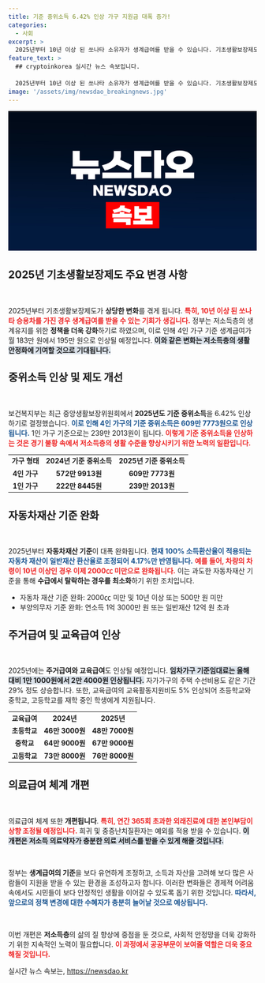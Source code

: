 ```yaml
---
title: 기준 중위소득 6.42% 인상 가구 지원금 대폭 증가!
categories:
  - 사회
excerpt: >
  2025년부터 10년 이상 된 쏘나타 소유자가 생계급여를 받을 수 있습니다. 기초생활보장제도도 인상돼 4인 가구 월 195만 원, 1인 가구 76만 원으로 지원 확대! 저소득층을 위한 정부의 혁신적인 변화, 놓치지 마세요!
feature_text: >
  ## cryptoinkorea 실시간 뉴스 속보입니다.

  2025년부터 10년 이상 된 쏘나타 소유자가 생계급여를 받을 수 있습니다. 기초생활보장제도도 인상돼 4인 가구 월 195만 원, 1인 가구 76만 원으로 지원 확대! 저소득층을 위한 정부의 혁신적인 변화, 놓치지 마세요!
image: '/assets/img/newsdao_breakingnews.jpg'
---
```


<p><img src="/assets/img/newsdao_breakingnews.jpg" alt="cryptoinkorea 속보" /></p>

<h2 data-ke-size="size26">2025년 기초생활보장제도 주요 변경 사항</h2>

<p data-ke-size="size16">&nbsp;</p>

<p>2025년부터 기초생활보장제도가 <strong>상당한 변화</strong>를 겪게 됩니다. <b><span style="color: #ee2323;">특히, 10년 이상 된 쏘나타 승용차를 가진 경우 생계급여를 받을 수 있는 기회가 생깁니다.</span></b> 정부는 저소득층의 생계유지를 위한 <strong>정책을 더욱 강화</strong>하기로 하였으며, 이로 인해 4인 가구 기준 생계급여가 월 183만 원에서 195만 원으로 인상될 예정입니다. <b><span style="background-color: #21538527;">이와 같은 변화는 저소득층의 생활 안정화에 기여할 것으로 기대됩니다.</span></b> </p>

<h2 data-ke-size="size26">중위소득 인상 및 제도 개선</h2>

<p data-ke-size="size16">&nbsp;</p>

<p>보건복지부는 최근 중앙생활보장위원회에서 <strong>2025년도 기준 중위소득</strong>을 6.42% 인상하기로 결정했습니다. <b><span style="color: #1a5490;">이로 인해 4인 가구의 기준 중위소득은 609만 7773원으로 인상됩니다.</span></b> 1인 가구 기준으로는 239만 2013원이 됩니다. <b><span style="color: #ee2323;">이렇게 기준 중위소득을 인상하는 것은 경기 불황 속에서 저소득층의 생활 수준을 향상시키기 위한 노력의 일환입니다.</span></b></p>

<table>
  <tr>
    <td style="text-align: center; height: 17px;"><b>가구 형태</b></td>
    <td style="text-align: center; height: 17px;"><b>2024년 기준 중위소득</b></td>
    <td style="text-align: center; height: 17px;"><b>2025년 기준 중위소득</b></td>
  </tr>
  <tr>
    <td style="text-align: center; height: 17px;"><b>4인 가구</b></td>
    <td style="text-align: center; height: 17px;"><b>572만 9913원</b></td>
    <td style="text-align: center; height: 17px;"><b>609만 7773원</b></td>
  </tr>
  <tr>
    <td style="text-align: center; height: 17px;"><b>1인 가구</b></td>
    <td style="text-align: center; height: 17px;"><b>222만 8445원</b></td>
    <td style="text-align: center; height: 17px;"><b>239만 2013원</b></td>
  </tr>
</table>

<h2 data-ke-size="size26">자동차재산 기준 완화</h2>

<p data-ke-size="size16">&nbsp;</p>

<p>2025년부터 <strong>자동차재산 기준</strong>이 대폭 완화됩니다. <b><span style="color: #1a5490;">현재 100% 소득환산율이 적용되는 자동차 재산이 일반재산 환산율로 조정되어 4.17%만 반영됩니다.</span></b> <b><span style="color: #ee2323;">예를 들어, 차량의 차령이 10년 이상인 경우 이제 2000㏄ 미만으로 완화됩니다.</span></b> 이는 과도한 자동차재산 기준을 통해 <strong>수급에서 탈락하는 경우를 최소화</strong>하기 위한 조치입니다.</p>

<ul>
  <li>자동차 재산 기준 완화: 2000㏄ 미만 및 10년 이상 또는 500만 원 미만</li>
  <li>부양의무자 기준 완화: 연소득 1억 3000만 원 또는 일반재산 12억 원 초과</li>
</ul>

<h2 data-ke-size="size26">주거급여 및 교육급여 인상</h2>

<p data-ke-size="size16">&nbsp;</p>

<p>2025년에는 <strong>주거급여와 교육급여</strong>도 인상될 예정입니다. <b><span style="background-color: #21538527;">임차가구 기준임대료는 올해 대비 1만 1000원에서 2만 4000원 인상됩니다.</span></b> 자가가구의 주택 수선비용도 같은 기간 29% 정도 상승합니다. 또한, 교육급여의 교육활동지원비도 5% 인상되어 초등학교와 중학교, 고등학교를 재학 중인 학생에게 지원됩니다.</p>

<table>
  <tr>
    <td style="text-align: center; height: 17px;"><b>교육급여</b></td>
    <td style="text-align: center; height: 17px;"><b>2024년</b></td>
    <td style="text-align: center; height: 17px;"><b>2025년</b></td>
  </tr>
  <tr>
    <td style="text-align: center; height: 17px;"><b>초등학교</b></td>
    <td style="text-align: center; height: 17px;"><b>46만 3000원</b></td>
    <td style="text-align: center; height: 17px;"><b>48만 7000원</b></td>
  </tr>
  <tr>
    <td style="text-align: center; height: 17px;"><b>중학교</b></td>
    <td style="text-align: center; height: 17px;"><b>64만 9000원</b></td>
    <td style="text-align: center; height: 17px;"><b>67만 9000원</b></td>
  </tr>
  <tr>
    <td style="text-align: center; height: 17px;"><b>고등학교</b></td>
    <td style="text-align: center; height: 17px;"><b>73만 8000원</b></td>
    <td style="text-align: center; height: 17px;"><b>76만 8000원</b></td>
  </tr>
</table>

<h2 data-ke-size="size26">의료급여 체계 개편</h2>

<p data-ke-size="size16">&nbsp;</p>

<p>의료급여 체계 또한 <strong>개편됩니다</strong>. <b><span style="color: #ee2323;">특히, 연간 365회 초과한 외래진료에 대한 본인부담이 상향 조정될 예정입니다.</span></b> 희귀 및 중증난치질환자는 예외를 적용 받을 수 있습니다. <b><span style="background-color: #21538527;">이 개편은 저소득 의료약자가 충분한 의료 서비스를 받을 수 있게 해줄 것입니다.</span></b></p>

<p data-ke-size="size16">&nbsp;</p>

<p>정부는 <strong>생계급여의 기준</strong>을 보다 유연하게 조정하고, 소득과 자산을 고려해 보다 많은 사람들이 지원을 받을 수 있는 환경을 조성하고자 합니다. 이러한 변화들은 경제적 어려움 속에서도 시민들이 보다 안정적인 생활을 이어갈 수 있도록 돕기 위한 것입니다. <b><span style="color: #1a5490;">따라서, 앞으로의 정책 변경에 대한 수혜자가 충분히 늘어날 것으로 예상됩니다.</span></b> </p>

<p data-ke-size="size16">&nbsp;</p>

<p>이번 개편은 <strong>저소득층</strong>의 삶의 질 향상에 중점을 둔 것으로, 사회적 안정망을 더욱 강화하기 위한 지속적인 노력이 필요합니다. <b><span style="color: #ee2323;">이 과정에서 공공부문이 보여줄 역할은 더욱 중요해질 것입니다.</span></b></p>
실시간 뉴스 속보는, <a href="https://newsdao.kr" rel="dofollow">https://newsdao.kr</a>



